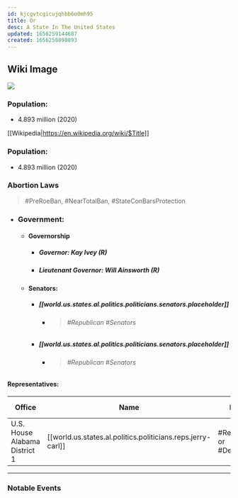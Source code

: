 ```yaml
---
id: kjcgvtcgicujqhbb6o0mh95
title: Or
desc: A State In The United States
updated: 1656259144687
created: 1656258898893
---
```


## Wiki Image

![](/assets/images/2022-06-26-09-22-42.png)

### Population:

- 4.893 million (2020)

[[Wikipedia|https://en.wikipedia.org/wiki/$Title]]

### Population:

- 4.893 million (2020)

### Abortion Laws

> #PreRoeBan, #NearTotalBan, #StateConBarsProtection

- ### **Government**:
  - #### **Governorship**
    - ##### **Governor:** Kay Ivey (R)
    - ##### **Lieutenant Governor:** Will Ainsworth (R)
  - #### **Senators**:
    - ##### [[world.us.states.al.politics.politicians.senators.placeholder]]
      - > ###### #Republican #Senators
    - ##### [[world.us.states.al.politics.politicians.senators.placeholder]]
      - > ###### #Republican #Senators

#### **Representatives**:

| Office                        | Name                                                        | Party                    | Assumed Office  | Term Ends       |
| ----------------------------- | ----------------------------------------------------------- | ------------------------ | --------------- | --------------- |
| U.S. House Alabama District 1 | [[world.us.states.al.politics.politicians.reps.jerry-carl]] | #Republican or #Democrat | January 3, 2021 | January 3, 2023 |

---

### Notable Events
